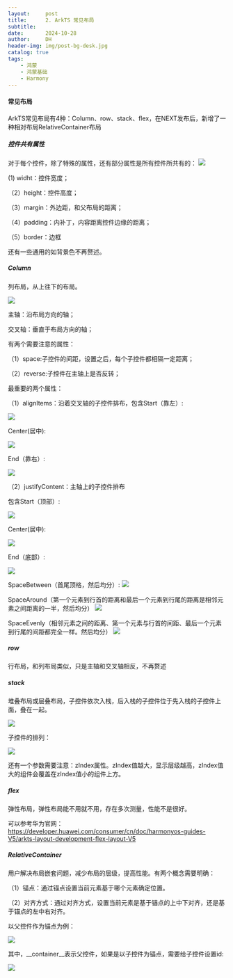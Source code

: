```yaml
---
layout:     post
title:      2. ArkTS 常见布局
subtitle:   
date:       2024-10-28
author:     DH
header-img: img/post-bg-desk.jpg
catalog: true
tags:
    - 鸿蒙
    - 鸿蒙基础
    - Harmony
---
```

#### 常见布局
ArkTS常见布局有4种：Column、row、stack、flex，在NEXT发布后，新增了一种相对布局RelativeContainer布局

##### 控件共有属性
对于每个控件，除了特殊的属性，还有部分属性是所有控件所共有的：
![](https://camo.githubusercontent.com/7a7fb637e6c538242715707c9593e7e941d7122ebeec6f7c11d90cceec5c27de/68747470733a2f2f692d626c6f672e6373646e696d672e636e2f6469726563742f37643166303939376136333834393830386334616163333232316364376264392e706e67)

(1) widht：控件宽度；

（2）height：控件高度；

（3）margin：外边距，和父布局的距离；

（4）padding：内补丁，内容距离控件边缘的距离；

（5）border：边框

还有一些通用的如背景色不再赘述。


#####  Column 

列布局，从上往下的布局。

![](https://camo.githubusercontent.com/9caf588b10b938706db80b36a04284121ee384fcf58877c19b19cc397650d66a/68747470733a2f2f692d626c6f672e6373646e696d672e636e2f6469726563742f35396562613737393233666234323133626130313332653138653333353235342e706e67)

主轴：沿布局方向的轴；

交叉轴：垂直于布局方向的轴；

有两个需要注意的属性：

（1）space:子控件的间距，设置之后，每个子控件都相隔一定距离；

（2）reverse:子控件在主轴上是否反转；

最重要的两个属性：

（1）alignItems：沿着交叉轴的子控件排布，包含Start（靠左）:

![](https://camo.githubusercontent.com/70b6582af76eefe1ffbb90fc3212377a4f01f88d0186dab84b413a42153f284c/68747470733a2f2f692d626c6f672e6373646e696d672e636e2f6469726563742f61363765323135373161636134636633623639316531663432646561653665612e706e67
)

Center(居中):

![](https://camo.githubusercontent.com/9327dff2beb7b7bf0da5ff4ea5a88993627b1434351fe48a223b40f5d9578b69/68747470733a2f2f692d626c6f672e6373646e696d672e636e2f6469726563742f66333636363536393839333234366566383837346461363838643666333332632e706e67)

End（靠右）:

![](https://camo.githubusercontent.com/8216f4a20f8da1c24eafef4fdf710faf6a8b0e7c35ad1eafbed301af20794c3c/68747470733a2f2f692d626c6f672e6373646e696d672e636e2f6469726563742f66326337663637646337316634376432393435303565626266393434653262372e706e67
)

（2）justifyContent：主轴上的子控件排布

包含Start（顶部）:

![](https://camo.githubusercontent.com/7dbbbb55864db217cb8c8513d8eb469fdcc90bb52eccd70cd227db082c9ea621/68747470733a2f2f692d626c6f672e6373646e696d672e636e2f6469726563742f34663562653536346332343034336465383161373534343366633233306538342e706e67)

Center(居中):

![](https://camo.githubusercontent.com/c9781250933f334279fc5de38c3d163b11f761ffd1fa91123bdd246cb39e938a/68747470733a2f2f692d626c6f672e6373646e696d672e636e2f6469726563742f61343363323933313861623834663431626436356261323064636464353934632e706e67)

End（底部）:

![](https://camo.githubusercontent.com/6403ffe8fbf57ec970be1df30e8b8cf0fa4137b6b721ece269b8643ddcb7bc35/68747470733a2f2f692d626c6f672e6373646e696d672e636e2f6469726563742f30373633323232313266383334313131613430653836633433303166386630642e706e67)

SpaceBetween（首尾顶格，然后均分）:
![](https://camo.githubusercontent.com/a94d3f0374cd0b217969752443cab734131cc9052e697dab65c6a31dc0a415eb/68747470733a2f2f692d626c6f672e6373646e696d672e636e2f6469726563742f32653361366461646339363734643464613533323036303830663138333935652e706e67)

SpaceAround（第一个元素到行首的距离和最后一个元素到行尾的距离是相邻元素之间距离的一半，然后均分）
![](https://camo.githubusercontent.com/b6ee894b6844c4bda04f3d00580d8a5a347772db854b233a869c24782dc14e35/68747470733a2f2f692d626c6f672e6373646e696d672e636e2f6469726563742f63633464643737393132313334303663616436323164626430333731323464612e706e67)

SpaceEvenly（相邻元素之间的距离、第一个元素与行首的间距、最后一个元素到行尾的间距都完全一样。然后均分）
![](https://camo.githubusercontent.com/a0f51ee56382383f569635d2ee8f4a85c0183fa19233f0d984f6b396ad54ee71/68747470733a2f2f692d626c6f672e6373646e696d672e636e2f6469726563742f61376165333531366662303434623434383035663132383266663565303361632e706e67)

#####  row

行布局，和列布局类似，只是主轴和交叉轴相反，不再赘述

#####  stack

堆叠布局或层叠布局，子控件依次入栈，后入栈的子控件位于先入栈的子控件上面，叠在一起。

![](https://camo.githubusercontent.com/41abbea19abbd47f9dda7a41672e37d2dcb1161e7bb702f72e02bb2dc5aefb2b/68747470733a2f2f692d626c6f672e6373646e696d672e636e2f6469726563742f65656637383764656539303034366535393736613866623230366130343833382e706e67)

子控件的排列：

![](https://camo.githubusercontent.com/dd2f6c2cce5efc9e59f48d85b8c64de4e20854377d3fd3da3e5f04f419ca93ce/68747470733a2f2f692d626c6f672e6373646e696d672e636e2f6469726563742f30353866303431323836636334383766616234323564343162316532653530392e706e67)

还有一个参数需要注意：zIndex属性。zIndex值越大，显示层级越高，zIndex值大的组件会覆盖在zIndex值小的组件上方。

#####  flex

弹性布局，弹性布局能不用就不用，存在多次测量，性能不是很好。

可以参考华为官网：https://developer.huawei.com/consumer/cn/doc/harmonyos-guides-V5/arkts-layout-development-flex-layout-V5

#####  RelativeContainer

用户解决布局嵌套问题，减少布局的层级，提高性能。有两个概念需要明确：

（1）锚点：通过锚点设置当前元素基于哪个元素确定位置。

（2）对齐方式：通过对齐方式，设置当前元素是基于锚点的上中下对齐，还是基于锚点的左中右对齐。

以父控件作为锚点为例：

![](      https://camo.githubusercontent.com/58a4a4a14c341d4278fb9f0a159eefaf159ed8bccc1f65e75b08df61f9844e81/68747470733a2f2f692d626c6f672e6373646e696d672e636e2f6469726563742f35396563383539376461396334316235386539346338346130613065623035382e706e67
)

其中，__container__表示父控件，如果是以子控件为锚点，需要给子控件设置id:

![](https://camo.githubusercontent.com/5a57b6473b53ae750a24f9769030805dd5b1f65ce8511ab88e8cc0e3a95a6da6/68747470733a2f2f692d626c6f672e6373646e696d672e636e2f6469726563742f62646266353837303963373734386335396437373162323139393031373031392e706e67)
